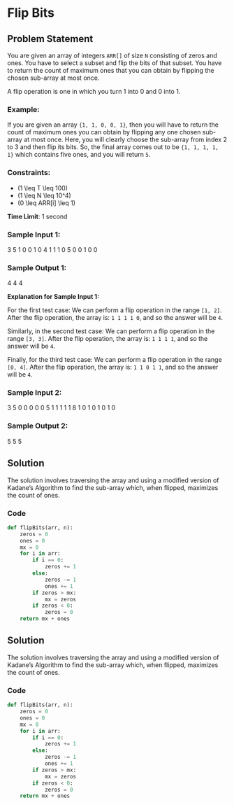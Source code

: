 # Flip Bits

## Problem Statement

You are given an array of integers `ARR[]` of size `N` consisting of zeros and ones. You have to select a subset and flip the bits of that subset. You have to return the count of maximum ones that you can obtain by flipping the chosen sub-array at most once.

A flip operation is one in which you turn 1 into 0 and 0 into 1.

### Example:

If you are given an array `{1, 1, 0, 0, 1}`, then you will have to return the count of maximum ones you can obtain by flipping any one chosen sub-array at most once. Here, you will clearly choose the sub-array from index 2 to 3 and then flip its bits. So, the final array comes out to be `{1, 1, 1, 1, 1}` which contains five ones, and you will return `5`.

### Constraints:

- \(1 \leq T \leq 100\)
- \(1 \leq N \leq 10^4\)
- \(0 \leq ARR[i] \leq 1\)

**Time Limit**: 1 second

### Sample Input 1:
3
5
1 0 0 1 0
4
1 1 1 0
5
0 0 1 0 0
### Sample Output 1:
4
4
4

**Explanation for Sample Input 1:**

For the first test case:
We can perform a flip operation in the range `[1, 2]`. After the flip operation, the array is: `1 1 1 1 0`, and so the answer will be `4`.

Similarly, in the second test case:
We can perform a flip operation in the range `[3, 3]`. After the flip operation, the array is: `1 1 1 1`, and so the answer will be `4`.

Finally, for the third test case:
We can perform a flip operation in the range `[0, 4]`. After the flip operation, the array is: `1 1 0 1 1`, and so the answer will be `4`.

### Sample Input 2:
3
5
0 0 0 0 0
5
1 1 1 1 1
8
1 0 1 0 1 0 1 0
### Sample Output 2:
5
5
5

## Solution

The solution involves traversing the array and using a modified version of Kadane’s Algorithm to find the sub-array which, when flipped, maximizes the count of ones.

### Code

```python
def flipBits(arr, n):
    zeros = 0
    ones = 0
    mx = 0
    for i in arr:
        if i == 0:
            zeros += 1
        else:
            zeros -= 1
            ones += 1
        if zeros > mx:
            mx = zeros
        if zeros < 0:
            zeros = 0
    return mx + ones
```

## Solution

The solution involves traversing the array and using a modified version of Kadane’s Algorithm to find the sub-array which, when flipped, maximizes the count of ones.

### Code

```python
def flipBits(arr, n):
    zeros = 0
    ones = 0
    mx = 0
    for i in arr:
        if i == 0:
            zeros += 1
        else:
            zeros -= 1
            ones += 1
        if zeros > mx:
            mx = zeros
        if zeros < 0:
            zeros = 0
    return mx + ones
```

